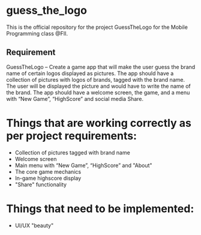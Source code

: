 # guess_the_logo

This is the official repository for the project GuessTheLogo for the Mobile Programming class @FII.


## Requirement 

GuessTheLogo – Create a game app that will make the user guess the brand name of
certain logos displayed as pictures. The app should have a collection of pictures with
logos of brands, tagged with the brand name. The user will be displayed the picture and
would have to write the name of the brand. The app should have a welcome screen, the
game, and a menu with “New Game”, “HighScore” and social media Share.

# Things that are working correctly as per project requirements:

- Collection of pictures tagged with brand name
- Welcome screen
- Main menu with “New Game”, “HighScore” and "About"
- The core game mechanics
- In-game highscore display
- "Share" functionality

# Things that need to be implemented:

- UI/UX "beauty"